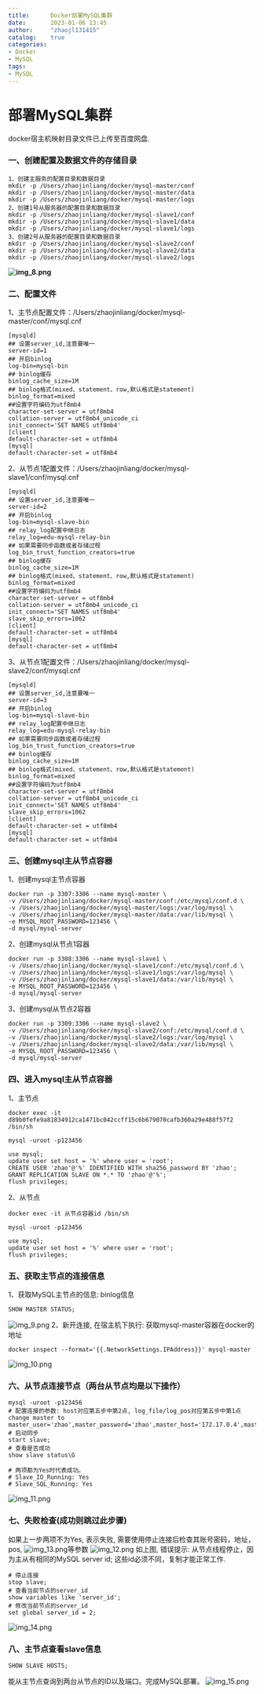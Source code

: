 ```yaml
---
title:      Docker部署MySQL集群
date:       2023-01-06 13:45
author:     "zhaojl131415"
catalog:    true
categories:
- Docker
- MySQL
tags:
- MySQL
---
```

# 部署MySQL集群
docker宿主机映射目录文件已上传至百度网盘.
### 一、创建配置及数据文件的存储目录
~~~
1、创建主服务的配置目录和数据目录
mkdir -p /Users/zhaojinliang/docker/mysql-master/conf
mkdir -p /Users/zhaojinliang/docker/mysql-master/data
mkdir -p /Users/zhaojinliang/docker/mysql-master/logs
2、创建1号从服务器的配置目录和数据目录
mkdir -p /Users/zhaojinliang/docker/mysql-slave1/conf
mkdir -p /Users/zhaojinliang/docker/mysql-slave1/data
mkdir -p /Users/zhaojinliang/docker/mysql-slave1/logs
3、创建2号从服务器的配置目录和数据目录
mkdir -p /Users/zhaojinliang/docker/mysql-slave2/conf
mkdir -p /Users/zhaojinliang/docker/mysql-slave2/data
mkdir -p /Users/zhaojinliang/docker/mysql-slave2/logs
~~~

**![img_8.png](img_8.png)**

### 二、配置文件
1、主节点配置文件：/Users/zhaojinliang/docker/mysql-master/conf/mysql.cnf
~~~
[mysqld]
## 设置server_id,注意要唯一
server-id=1
## 开启binlog
log-bin=mysql-bin
## binlog缓存
binlog_cache_size=1M
## binlog格式(mixed、statement、row,默认格式是statement)
binlog_format=mixed
##设置字符编码为utf8mb4
character-set-server = utf8mb4
collation-server = utf8mb4_unicode_ci
init_connect='SET NAMES utf8mb4'
[client]
default-character-set = utf8mb4
[mysql]
default-character-set = utf8mb4
~~~
2、从节点1配置文件：/Users/zhaojinliang/docker/mysql-slave1/conf/mysql.cnf
~~~
[mysqld]
## 设置server_id,注意要唯一
server-id=2
## 开启binlog
log-bin=mysql-slave-bin
## relay_log配置中继日志
relay_log=edu-mysql-relay-bin
## 如果需要同步函数或者存储过程
log_bin_trust_function_creators=true
## binlog缓存
binlog_cache_size=1M
## binlog格式(mixed、statement、row,默认格式是statement)
binlog_format=mixed
##设置字符编码为utf8mb4
character-set-server = utf8mb4
collation-server = utf8mb4_unicode_ci
init_connect='SET NAMES utf8mb4'
slave_skip_errors=1062
[client]
default-character-set = utf8mb4
[mysql]
default-character-set = utf8mb4
~~~

3、从节点1配置文件：/Users/zhaojinliang/docker/mysql-slave2/conf/mysql.cnf
~~~
[mysqld]
## 设置server_id,注意要唯一
server-id=3
## 开启binlog
log-bin=mysql-slave-bin
## relay_log配置中继日志
relay_log=edu-mysql-relay-bin
## 如果需要同步函数或者存储过程
log_bin_trust_function_creators=true
## binlog缓存
binlog_cache_size=1M
## binlog格式(mixed、statement、row,默认格式是statement)
binlog_format=mixed
##设置字符编码为utf8mb4
character-set-server = utf8mb4
collation-server = utf8mb4_unicode_ci
init_connect='SET NAMES utf8mb4'
slave_skip_errors=1062
[client]
default-character-set = utf8mb4
[mysql]
default-character-set = utf8mb4
~~~

### 三、创建mysql主从节点容器
1、创建mysql主节点容器
~~~
docker run -p 3307:3306 --name mysql-master \
-v /Users/zhaojinliang/docker/mysql-master/conf:/etc/mysql/conf.d \
-v /Users/zhaojinliang/docker/mysql-master/logs:/var/log/mysql \
-v /Users/zhaojinliang/docker/mysql-master/data:/var/lib/mysql \
-e MYSQL_ROOT_PASSWORD=123456 \
-d mysql/mysql-server
~~~

2、创建mysql从节点1容器
~~~
docker run -p 3308:3306 --name mysql-slave1 \
-v /Users/zhaojinliang/docker/mysql-slave1/conf:/etc/mysql/conf.d \
-v /Users/zhaojinliang/docker/mysql-slave1/logs:/var/log/mysql \
-v /Users/zhaojinliang/docker/mysql-slave1/data:/var/lib/mysql \
-e MYSQL_ROOT_PASSWORD=123456 \
-d mysql/mysql-server
~~~

3、创建mysql从节点2容器
~~~
docker run -p 3309:3306 --name mysql-slave2 \
-v /Users/zhaojinliang/docker/mysql-slave2/conf:/etc/mysql/conf.d \
-v /Users/zhaojinliang/docker/mysql-slave2/logs:/var/log/mysql \
-v /Users/zhaojinliang/docker/mysql-slave2/data:/var/lib/mysql \
-e MYSQL_ROOT_PASSWORD=123456 \
-d mysql/mysql-server
~~~

### 四、进入mysql主从节点容器
1、主节点
~~~
docker exec -it d89b0fefe9a81834912ca1471bc042ccff15c6b679070cafb360a29e488f57f2 /bin/sh 

mysql -uroot -p123456

use mysql;
update user set host = '%' where user = 'root';
CREATE USER 'zhao'@'%' IDENTIFIED WITH sha256_password BY 'zhao';
GRANT REPLICATION SLAVE ON *.* TO 'zhao'@'%';
flush privileges;
~~~
2、从节点
~~~
docker exec -it 从节点容器id /bin/sh 

mysql -uroot -p123456

use mysql;
update user set host = '%' where user = 'root';
flush privileges;
~~~

### 五、获取主节点的连接信息
1、获取MySQL主节点的信息: binlog信息
~~~
SHOW MASTER STATUS;
~~~
![img_9.png](img_9.png)
2、新开连接, 在宿主机下执行: 获取mysql-master容器在docker的地址
~~~
docker inspect --format='{{.NetworkSettings.IPAddress}}' mysql-master
~~~
![img_10.png](img_10.png)

### 六、从节点连接节点（两台从节点均是以下操作）
~~~
mysql -uroot -p123456
# 配置连接的参数: host对应第五步中第2点, log_file/log_pos对应第五步中第1点
change master to master_user='zhao',master_password='zhao',master_host='172.17.0.4',master_log_file='binlog.000004',master_log_pos=157;
# 启动同步
start slave;
# 查看是否成功
show slave status\G

# 两项都为Yes时代表成功。
# Slave_IO_Running: Yes
# Slave_SQL_Running: Yes
~~~
![img_11.png](img_11.png)

### 七、失败检查(成功则跳过此步骤)
如果上一步两项不为Yes, 表示失败, 需要使用停止连接后检查其账号密码，地址，pos, ![img_13.png](img_13.png)等参数
![img_12.png](img_12.png)
如上图, 错误提示: 从节点线程停止，因为主从有相同的MySQL server id; 这些id必须不同，复制才能正常工作.
~~~
# 停止连接
stop slave;
# 查看当前节点的server_id
show variables like 'server_id';
# 修改当前节点的server_id
set global server_id = 2; 
~~~
![img_14.png](img_14.png)

### 八、主节点查看slave信息
~~~
SHOW SLAVE HOSTS;
~~~
能从主节点查询到两台从节点的ID以及端口。完成MySQL部署。
![img_15.png](img_15.png)